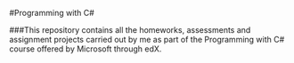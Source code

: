 #Programming with C#

###This repository contains all the homeworks, assessments and assignment projects carried out by me as part of the Programming with C# course offered by Microsoft through edX.
